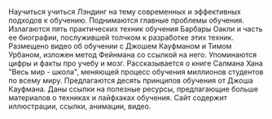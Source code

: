Научиться учиться
Лэндинг на тему современных и эффективных подходов к обучению. Поднимаются главные проблемы обучения. Излагаются пять практических техник обучения Барбары Оакли и часть ее биографии, послужившей толчком к разработке этих техник. Размещено видео об обучении с Джошем Кауфманом и Тимом Урбаном, изложен метод Фейнмана со ссылкой на него. Упоминаются цифры и факты про учебу и мозг. Рассказывается о книге Салмана Хана "Весь мир - школа", меняющей процесс обучения миллионов студентов по всему миру. Предлагаются десять принципов обучения от Джоша Кауфмана. Даны ссылки на полезные ресурсы, предлагающие больше материалов о техниках и лайфхаках обучения.
Сайт содержит иллюстрации, ссылки, анимации, видео.